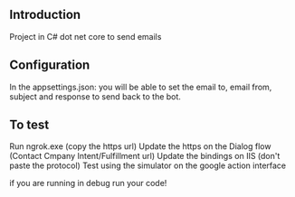 ## Introduction
Project in C# dot net core to send emails

## Configuration
In the appsettings.json: you will be able to set the email to, email from, subject and response to send back to the bot.

## To test
Run ngrok.exe (copy the https url)
Update the https on the Dialog flow (Contact Cmpany Intent/Fulfillment url)
Update the bindings on IIS (don't paste the protocol)
Test using the simulator on the google action interface

if you are running in debug run your code!